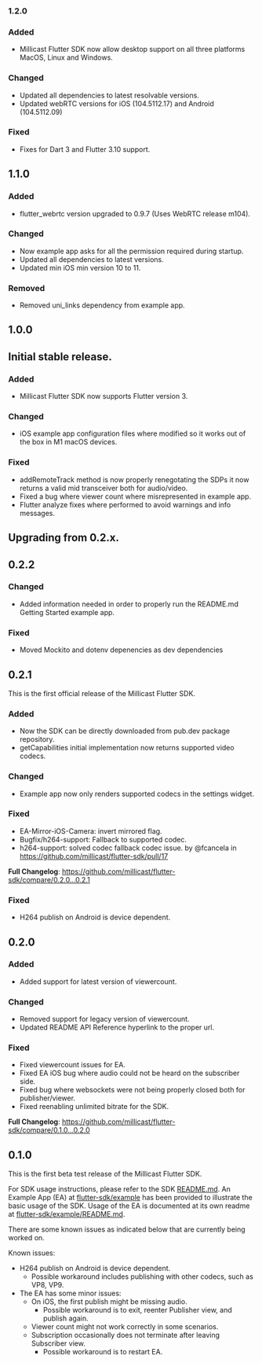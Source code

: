 ### 1.2.0

### Added

- Millicast Flutter SDK now allow desktop support on all three platforms MacOS, Linux and Windows.

### Changed

- Updated all dependencies to latest resolvable versions.
- Updated webRTC versions for iOS (104.5112.17) and Android (104.5112.09)

### Fixed

- Fixes for Dart 3 and Flutter 3.10 support.

## 1.1.0

### Added

- flutter_webrtc version upgraded to 0.9.7 (Uses WebRTC release m104).

### Changed

- Now example app asks for all the permission required during startup.
- Updated all dependencies to latest versions.
- Updated min iOS min version 10 to 11.

### Removed

- Removed uni_links dependency from example app.

## 1.0.0

## Initial stable release.
### Added

- Millicast Flutter SDK now supports Flutter version 3.

### Changed

- iOS example app configuration files where modified so it works out of the box in M1 macOS devices.

### Fixed

- addRemoteTrack method is now properly renegotating the SDPs it now returns a valid mid transceiver both for audio/video.
- Fixed a bug where viewer count where misrepresented in example app.
- Flutter analyze fixes where performed to avoid warnings and info messages.

## Upgrading from 0.2.x.
## 0.2.2

### Changed

- Added information needed in order to properly run the README.md Getting Started example app.

### Fixed

- Moved Mockito and dotenv depenencies as dev dependencies

## 0.2.1

This is the first official release of the Millicast Flutter SDK.

### Added

- Now the SDK can be directly downloaded from pub.dev package repository.
- getCapabilities initial implementation now returns supported video codecs.

### Changed

- Example app now only renders supported codecs in the settings widget.

### Fixed

- EA-Mirror-iOS-Camera: invert mirrored flag.
- Bugfix/h264-support: Fallback to supported codec.
- h264-support: solved codec fallback codec issue. by @fcancela in https://github.com/millicast/flutter-sdk/pull/17

**Full Changelog**: https://github.com/millicast/flutter-sdk/compare/0.2.0...0.2.1

### Fixed

- H264 publish on Android is device dependent.

## 0.2.0

### Added

- Added support for latest version of viewercount.

### Changed

- Removed support for legacy version of viewercount.
- Updated README API Reference hyperlink to the proper url.

### Fixed

- Fixed viewercount issues for EA.
- Fixed EA iOS bug where audio could not be heard on the subscriber side.
- Fixed bug where websockets were not being properly closed both for publisher/viewer.
- Fixed reenabling unlimited bitrate for the SDK.

**Full Changelog**: https://github.com/millicast/flutter-sdk/compare/0.1.0...0.2.0

## 0.1.0

This is the first beta test release of the Millicast Flutter SDK.

For SDK usage instructions, please refer to the SDK [README.md](https://github.com/millicast/flutter-sdk/tree/0.1.0#readme).
An Example App (EA) at [flutter-sdk/example](https://github.com/millicast/flutter-sdk/tree/0.1.0/example) has been provided to illustrate the basic usage of the SDK.
Usage of the EA is documented at its own readme at [flutter-sdk/example/README.md](https://github.com/millicast/flutter-sdk/tree/0.1.0/example#readme).

There are some known issues as indicated below that are currently being worked on.

Known issues:

- H264 publish on Android is device dependent.
  - Possible workaround includes publishing with other codecs, such as VP8, VP9.
- The EA has some minor issues:
  - On iOS, the first publish might be missing audio.
    - Possible workaround is to exit, reenter Publisher view, and publish again.
  - Viewer count might not work correctly in some scenarios.
  - Subscription occasionally does not terminate after leaving Subscriber view.
    - Possible workaround is to restart EA.
